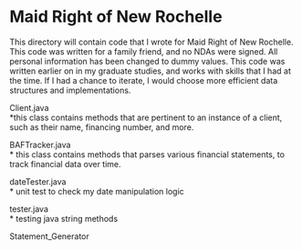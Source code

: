 # Maid Right of New Rochelle

This directory will contain code that I wrote for Maid Right of New Rochelle. This code was written for a family friend, and no NDAs were signed. All personal information has been changed to dummy values. This code was written earlier on in my graduate studies, and works with skills that I had at the time. If I had a chance to iterate, I would choose more efficient data structures and implementations.

Client.java   
	*this class contains methods that are pertinent to an instance of a client, such as their name, financing number, and more.

BAFTracker.java   
	* this class contains methods that parses various financial statements, to track financial data over time.

dateTester.java   
	* unit test to check my date manipulation logic

tester.java   
	* testing java string methods

Statement_Generator   
